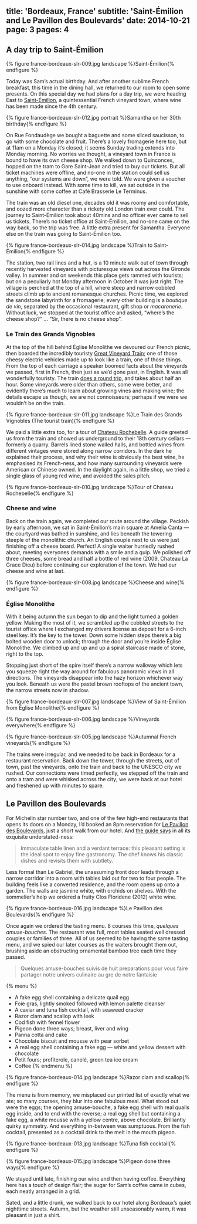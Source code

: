 title: 'Bordeaux, France'
subtitle: 'Saint-Émilion and Le Pavillon des Boulevards'
date: 2014-10-21
page: 3
pages: 4
---

## A day trip to Saint-Émilion

{% figure france-bordeaux-slr-009.jpg landscape %}Saint-Émilion{% endfigure %}

Today was Sam’s actual birthday. And after another sublime French breakfast, this time in the dining hall, we returned to our room to open some presents. On this special day we had plans for a day trip, we were heading East to [Saint-Émilion](http://en.wikipedia.org/wiki/Saint-%C3%89milion), a quintessential French vineyard town, where wine has been made since the 4th century.

{% figure france-bordeaux-slr-012.jpg portrait %}Samantha on her 30th birthday{% endfigure %}

On Rue Fondaudège we bought a baguette and some sliced saucisson, to go with some chocolate and fruit. There’s a lovely fromagerie here too, but at 11am on a Monday it’s closed; it seems Sunday trading extends into Monday morning. No worries we thought, a vineyard town in France is bound to have its own cheese shop. We walked down to Quinconces, hopped on the tram to Gare Saint-Jean and tried to buy our tickets. But all ticket machines were offline, and no-one in the station could sell us anything, “our systems are down”, we were told. We were given a voucher to use onboard instead. With some time to kill, we sat outside in the sunshine with some coffee at Café Brasserie Le Terminus.

The train was an old diesel one, decades old it was roomy and comfortable, and oozed more character than a rickety old London train ever could. The journey to Saint-Émilion took about 40mins and no officer ever came to sell us tickets. There’s no ticket office at Saint-Émilion, and no-one came on the way back, so the trip was free. A little extra present for Samantha. Everyone else on the train was going to Saint-Émilion too.

{% figure france-bordeaux-slr-014.jpg landscape %}Train to Saint-Émilion{% endfigure %}

The station, two rail lines and a hut, is a 10 minute walk out of town through recently harvested vineyards with picturesque views out across the Gironde valley. In summer and on weekends this place gets rammed with tourists; but on a peculiarly hot Monday afternoon in October it was just right. The village is perched at the top of a hill, where steep and narrow cobbled streets climb up to ancient romanesque churches. Picnic time, we explored the sandstone labyrinth for a fromagerie; every other building is a _boutique de vin_, separated by the occasional restaurant, gift shop or _macaronerie_. Without luck, we stopped at the tourist office and asked, “where’s the cheese shop?” … “Sir, there is no cheese shop”.

### Le Train des Grands Vignobles

At the top of the hill behind Église Monolithe we devoured our French picnic, then boarded the incredibly touristy [Great Vineyard Train](http://www.saint-emilion-tourisme.com/uk/3-what-to-do/18-vineyard/71-train-of-the-great-vineyards.html); one of those cheesy electric vehicles made up to look like a train, one of those things. From the top of each carriage a speaker boomed facts about the vineyards we passed, first in French, then just as we’d gone past, in English. It was all wonderfully touristy. The train [does a round trip](https://www.google.com/maps/d/viewer?mid=zgbCVqBc6T7M.k3t78B6i49vk), and takes about half an hour. Some vineyards were older than others, some were better, and evidently there’s much to learn about growing vines and making wine; the details escape us though, we are not connoisseurs; perhaps if we were we wouldn’t be on the train.

{% figure france-bordeaux-slr-011.jpg landscape %}Le Train des Grands Vignobles (The tourist train){% endfigure %}

We paid a little extra too, for a tour of [Chateau Rochebelle](http://www.tripadvisor.co.uk/Attraction_Review-g488277-d3258734-Reviews-Chateau_Rochebelle-Saint_Emilion_Gironde_Aquitaine.html). A guide greeted us from the train and showed us underground to their 18th century cellars — formerly a quarry. Barrels lined stone walled halls, and bottled wines from different vintages were stored along narrow corridors. In the dark he explained their process, and why their wine is obviously the best wine, he emphasised its French-ness, and how many surrounding vineyards were American or Chinese owned. In the daylight again, in a little shop, we tried a single glass of young red wine, and avoided the sales pitch.

{% figure france-bordeaux-slr-010.jpg landscape %}Tour of Chateau Rochebelle{% endfigure %}

### Cheese and wine

Back on the train again, we completed our route around the village. Peckish by early afternoon, we sat in Saint-Émilion’s main square at Amelia Canta — the courtyard was bathed in sunshine, and lies beneath the towering steeple of the monolithic church. An English couple next to us were just finishing off a cheese board. Perfect! A single waiter hurriedly rushed about, meeting everyones demands with a smile and a quip. We polished off three cheeses, some bread and half a bottle of red wine (2009, Chateau La Grace Dieu) before continuing our exploration of the town. We had our cheese and wine at last.

{% figure france-bordeaux-slr-008.jpg landscape %}Cheese and wine{% endfigure %}

### Église Monolithe

With it being autumn the sun began to dip and the light turned a golden yellow. Making the most of it, we scrambled up the cobbled streets to the tourist office where I exchanged my drivers license as deposit for a 6-inch steel key. It’s the key to the tower. Down some hidden steps there’s a big bolted wooden door to unlock; through the door and you’re inside Église Monolithe. We climbed up and up and up a spiral staircase made of stone, right to the top.

Stopping just short of the spire itself there’s a narrow walkway which lets you squeeze right the way around for fabulous panoramic views in all directions. The vineyards disappear into the hazy horizon whichever way you look. Beneath us were the pastel brown rooftops of the ancient town, the narrow streets now in shadow.

{% figure france-bordeaux-slr-007.jpg landscape %}View of Saint-Émilion from Église Monolithe{% endfigure %}

{% figure france-bordeaux-slr-006.jpg landscape %}Vineyards everywhere{% endfigure %}

{% figure france-bordeaux-slr-005.jpg landscape %}Autumnal French vineyards{% endfigure %}

The trains were irregular, and we needed to be back in Bordeaux for a restaurant reservation. Back down the tower, through the streets, out of town, past the vineyards, onto the train and back to the UNESCO city we rushed. Our connections were timed perfectly, we stepped off the train and onto a tram and were whisked across the city; we were back at our hotel and freshened up with minutes to spare.

## Le Pavillon des Boulevards

For Michelin star number two, and one of the few high-end restaurants that opens its doors on a Monday, I’d booked an 8pm reservation for [Le Pavillon des Boulevards](http://www.lepavillondesboulevards.fr/lepavillondesboulevards/), just a short walk from our hotel. And [the guide says](http://www.viamichelin.co.uk/web/Restaurant/Bordeaux-33000-Le_Pavillon_des_Boulevards-1220-41102) in all its exquisite understated-ness:

> Immaculate table linen and a verdant terrace: this pleasant setting is the ideal spot to enjoy fine gastronomy. The chef knows his classic dishes and revisits them with subtlety.

Less formal than Le Gabriel, the unassuming front door leads through a narrow corridor into a room with tables laid out for two to four people. The building feels like a converted residence, and the room opens up onto a garden. The walls are jasmine white, with orchids on shelves. With the sommelier’s help we ordered a fruity Clos Floridene (2012) white wine.

{% figure france-bordeaux-016.jpg landscape %}Le Pavillon des Boulevards{% endfigure %}

Once again we ordered the tasting menu. 8 courses this time, _quelques amuse-bouches_. The restaurant was full, most tables seated well dressed couples or families of three. All of us seemed to be having the same tasting menu, and we spied our later courses as the waiters brought them out, brushing aside an obstructing ornamental bamboo tree each time they passed.

> Quelques amuse-bouches suivis de huit preparations
> pour vous faire partager notre univers culinaire
> au gre de notre fantaisie

{% menu %}
* A fake egg shell containing a delicate quail egg
* Foie gras, lightly smoked followed with lemon palette cleanser
* A caviar and tuna fish cocktail, with seaweed cracker
* Razor clam and scallop with leek
* Cod fish with fennel flower
* Pigeon done three ways; breast, liver and wing
* Panna cotta and cake
* Chocolate biscuit and mousse with pear sorbet
* A real egg shell containing a fake egg — white and yellow dessert with chocolate
* Petit fours; profiterole, canelé, green tea ice cream
* Coffee
{% endmenu %}

{% figure france-bordeaux-014.jpg landscape %}Razor clam and scallop{% endfigure %}

The menu is from memory, we misplaced our printed list of exactly what we ate; so many courses, they blur into one fabulous meal. What stood out were the eggs; the opening amuse-bouche, a fake egg shell with real quails egg inside, and to end with the reverse; a real egg shell but containing a fake egg, a white mousse with a yellow centre, above chocolate. Brilliantly quirky symmetry. And everything in-between was sumptuous. From the fish cocktail, presented as a cocktail drink to the melt in the mouth pigeon.

{% figure france-bordeaux-013.jpg landscape %}Tuna fish cocktail{% endfigure %}

{% figure france-bordeaux-015.jpg landscape %}Pigeon done three ways{% endfigure %}

We stayed until late, finishing our wine and then having coffee. Everything here has a touch of design flair; the sugar for Sam’s coffee came in cubes, each neatly arranged in a grid.

Sated, and a little drunk, we walked back to our hotel along Bordeaux’s quiet nighttime streets. Autumn, but the weather still unseasonably warm, it was pleasant in just a shirt.
